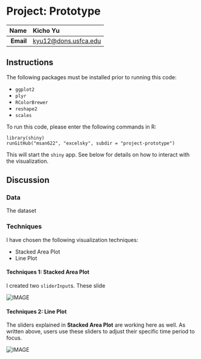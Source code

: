 Project: Prototype
==============================

| **Name**  | Kicho Yu  |
|----------:|:-------------|
| **Email** | kyu12@dons.usfca.edu |

## Instructions ##

The following packages must be installed prior to running this code:
- `ggplot2`
- `plyr` 
- `RColorBrewer` 
- `reshape2` 
- `scales` 

To run this code, please enter the following commands in R:

```
library(shiny)
runGitHub("msan622", "excelsky", subdir = "project-prototype")
```
This will start the `shiny` app. See below for details on how to interact with the visualization.  


## Discussion ##
### Data ###
The dataset 


### Techniques ###

I have chosen the following visualization techniques:

- Stacked Area Plot
- Line Plot  


#### Techniques 1: Stacked Area Plot ####
I created two `sliderInput`s. These slide

![IMAGE](HAG5.JPG) 

#### Techniques 2: Line Plot ####
The sliders explained in **Stacked Area Plot** are working here as well. As written above, users use these sliders to adjust their specific time period to focus.  

![IMAGE](HAG5.JPG) 
